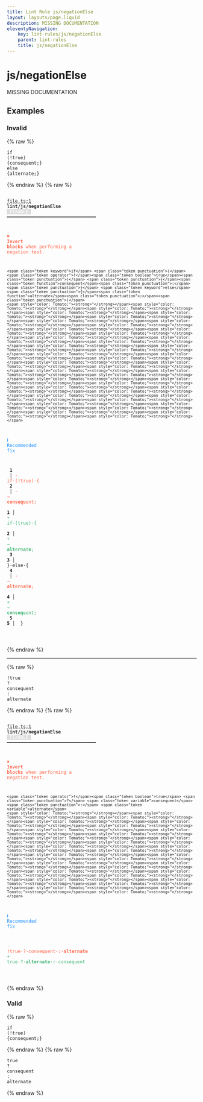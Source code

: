 ```yaml
---
title: Lint Rule js/negationElse
layout: layouts/page.liquid
description: MISSING DOCUMENTATION
eleventyNavigation:
	key: lint-rules/js/negationElse
	parent: lint-rules
	title: js/negationElse
---
```


# js/negationElse

MISSING DOCUMENTATION

<!-- EVERYTHING BELOW IS AUTOGENERATED. SEE SCRIPTS FOLDER FOR UPDATE SCRIPTS hash(8d0088bb0ea171a06990a410853188dd42faab6b) -->

## Examples
### Invalid
{% raw %}<pre class="language-text"><code class="language-text"><span class="token keyword">if</span> <span class="token punctuation">(</span><span class="token operator">!</span><span class="token boolean">true</span><span class="token punctuation">)</span> <span class="token punctuation">{</span><span class="token function">consequent</span><span class="token punctuation">;</span><span class="token punctuation">}</span> <span class="token keyword">else</span> <span class="token punctuation">{</span><span class="token function">alternate</span><span class="token punctuation">;</span><span class="token punctuation">}</span></code></pre>{% endraw %}
{% raw %}<pre class="language-text"><code class="language-text">
 <span style="text-decoration-style: dashed; text-decoration-line: underline;">file.ts:1</span> <strong>lint/js/negationElse</strong> <span style="color: white; background-color: #ddd;"> FIXABLE </span> ━━━━━━━━━━━━━━━━━━━━━━━━━━━━━━━━━

  <strong><span style="color: Tomato;">✖ </span></strong><span style="color: Tomato;"><strong>Invert blocks</strong></span><span style="color: Tomato;"> when performing a negation test.</span>

    <span class="token keyword">if</span> <span class="token punctuation">(</span><span class="token operator">!</span><span class="token boolean">true</span><span class="token punctuation">)</span> <span class="token punctuation">{</span><span class="token function">consequent</span><span class="token punctuation">;</span><span class="token punctuation">}</span> <span class="token keyword">else</span> <span class="token punctuation">{</span><span class="token function">alternate</span><span class="token punctuation">;</span><span class="token punctuation">}</span>
    <span style="color: Tomato;"><strong>^</strong></span><span style="color: Tomato;"><strong>^</strong></span><span style="color: Tomato;"><strong>^</strong></span><span style="color: Tomato;"><strong>^</strong></span><span style="color: Tomato;"><strong>^</strong></span><span style="color: Tomato;"><strong>^</strong></span><span style="color: Tomato;"><strong>^</strong></span><span style="color: Tomato;"><strong>^</strong></span><span style="color: Tomato;"><strong>^</strong></span><span style="color: Tomato;"><strong>^</strong></span><span style="color: Tomato;"><strong>^</strong></span><span style="color: Tomato;"><strong>^</strong></span><span style="color: Tomato;"><strong>^</strong></span><span style="color: Tomato;"><strong>^</strong></span><span style="color: Tomato;"><strong>^</strong></span><span style="color: Tomato;"><strong>^</strong></span><span style="color: Tomato;"><strong>^</strong></span><span style="color: Tomato;"><strong>^</strong></span><span style="color: Tomato;"><strong>^</strong></span><span style="color: Tomato;"><strong>^</strong></span><span style="color: Tomato;"><strong>^</strong></span><span style="color: Tomato;"><strong>^</strong></span><span style="color: Tomato;"><strong>^</strong></span><span style="color: Tomato;"><strong>^</strong></span><span style="color: Tomato;"><strong>^</strong></span><span style="color: Tomato;"><strong>^</strong></span><span style="color: Tomato;"><strong>^</strong></span><span style="color: Tomato;"><strong>^</strong></span><span style="color: Tomato;"><strong>^</strong></span><span style="color: Tomato;"><strong>^</strong></span><span style="color: Tomato;"><strong>^</strong></span><span style="color: Tomato;"><strong>^</strong></span><span style="color: Tomato;"><strong>^</strong></span><span style="color: Tomato;"><strong>^</strong></span><span style="color: Tomato;"><strong>^</strong></span><span style="color: Tomato;"><strong>^</strong></span><span style="color: Tomato;"><strong>^</strong></span><span style="color: Tomato;"><strong>^</strong></span><span style="color: Tomato;"><strong>^</strong></span><span style="color: Tomato;"><strong>^</strong></span><span style="color: Tomato;"><strong>^</strong></span><span style="color: Tomato;"><strong>^</strong></span>

  <strong><span style="color: DodgerBlue;">ℹ </span></strong><span style="color: DodgerBlue;">Recommended fix</span>

  <strong>  </strong><strong>1</strong><strong> </strong><strong> </strong><strong> │ </strong><span style="color: Tomato;">-</span> <span style="color: Tomato;">if</span><span style="color: Tomato;"><span style="opacity: 0.8;">&middot;</span></span><span style="color: Tomato;">(</span><span style="color: Tomato;"><strong>!</strong></span><span style="color: Tomato;">true)</span><span style="color: Tomato;"><span style="opacity: 0.8;">&middot;</span></span><span style="color: Tomato;">{</span>
  <strong>  </strong><strong>2</strong><strong> </strong><strong> </strong><strong> │ </strong><span style="color: Tomato;">-</span> <span style="color: Tomato;"><span style="opacity: 0.8;">&rarr; </span></span><span style="color: Tomato;"><strong>consequ</strong></span><span style="color: Tomato;">ent;</span>
  <strong>  </strong><strong> </strong><strong> </strong><strong>1</strong><strong> │ </strong><span style="color: MediumSeaGreen;">+</span> <span style="color: MediumSeaGreen;">if</span><span style="color: MediumSeaGreen;"><span style="opacity: 0.8;">&middot;</span></span><span style="color: MediumSeaGreen;">(true)</span><span style="color: MediumSeaGreen;"><span style="opacity: 0.8;">&middot;</span></span><span style="color: MediumSeaGreen;">{</span>
  <strong>  </strong><strong> </strong><strong> </strong><strong>2</strong><strong> │ </strong><span style="color: MediumSeaGreen;">+</span> <span style="color: MediumSeaGreen;"><span style="opacity: 0.8;">&rarr; </span></span><span style="color: MediumSeaGreen;"><strong>alt</strong></span><span style="color: MediumSeaGreen;">e</span><span style="color: MediumSeaGreen;"><strong>r</strong></span><span style="color: MediumSeaGreen;">n</span><span style="color: MediumSeaGreen;"><strong>a</strong></span><span style="color: MediumSeaGreen;">t</span><span style="color: MediumSeaGreen;"><strong>e</strong></span><span style="color: MediumSeaGreen;">;</span>
  <strong>  </strong><strong>3</strong><strong> </strong><strong>3</strong><strong> │ </strong>  }<span style="opacity: 0.8;">&middot;</span>else<span style="opacity: 0.8;">&middot;</span>{
  <strong>  </strong><strong>4</strong><strong> </strong><strong> </strong><strong> │ </strong><span style="color: Tomato;">-</span> <span style="color: Tomato;"><span style="opacity: 0.8;">&rarr; </span></span><span style="color: Tomato;"><strong>alt</strong></span><span style="color: Tomato;">e</span><span style="color: Tomato;"><strong>r</strong></span><span style="color: Tomato;">n</span><span style="color: Tomato;"><strong>a</strong></span><span style="color: Tomato;">t</span><span style="color: Tomato;"><strong>e</strong></span><span style="color: Tomato;">;</span>
  <strong>  </strong><strong> </strong><strong> </strong><strong>4</strong><strong> │ </strong><span style="color: MediumSeaGreen;">+</span> <span style="color: MediumSeaGreen;"><span style="opacity: 0.8;">&rarr; </span></span><span style="color: MediumSeaGreen;"><strong>consequ</strong></span><span style="color: MediumSeaGreen;">ent;</span>
  <strong>  </strong><strong>5</strong><strong> </strong><strong>5</strong><strong> │ </strong>  }

</code></pre>{% endraw %}

---------------

{% raw %}<pre class="language-text"><code class="language-text"><span class="token operator">!</span><span class="token boolean">true</span> <span class="token punctuation">?</span> <span class="token variable">consequent</span> <span class="token punctuation">:</span> <span class="token variable">alternate</span></code></pre>{% endraw %}
{% raw %}<pre class="language-text"><code class="language-text">
 <span style="text-decoration-style: dashed; text-decoration-line: underline;">file.ts:1</span> <strong>lint/js/negationElse</strong> <span style="color: white; background-color: #ddd;"> FIXABLE </span> ━━━━━━━━━━━━━━━━━━━━━━━━━━━━━━━━━

  <strong><span style="color: Tomato;">✖ </span></strong><span style="color: Tomato;"><strong>Invert blocks</strong></span><span style="color: Tomato;"> when performing a negation test.</span>

    <span class="token operator">!</span><span class="token boolean">true</span> <span class="token punctuation">?</span> <span class="token variable">consequent</span> <span class="token punctuation">:</span> <span class="token variable">alternate</span>
    <span style="color: Tomato;"><strong>^</strong></span><span style="color: Tomato;"><strong>^</strong></span><span style="color: Tomato;"><strong>^</strong></span><span style="color: Tomato;"><strong>^</strong></span><span style="color: Tomato;"><strong>^</strong></span><span style="color: Tomato;"><strong>^</strong></span><span style="color: Tomato;"><strong>^</strong></span><span style="color: Tomato;"><strong>^</strong></span><span style="color: Tomato;"><strong>^</strong></span><span style="color: Tomato;"><strong>^</strong></span><span style="color: Tomato;"><strong>^</strong></span><span style="color: Tomato;"><strong>^</strong></span><span style="color: Tomato;"><strong>^</strong></span><span style="color: Tomato;"><strong>^</strong></span><span style="color: Tomato;"><strong>^</strong></span><span style="color: Tomato;"><strong>^</strong></span><span style="color: Tomato;"><strong>^</strong></span><span style="color: Tomato;"><strong>^</strong></span><span style="color: Tomato;"><strong>^</strong></span><span style="color: Tomato;"><strong>^</strong></span><span style="color: Tomato;"><strong>^</strong></span><span style="color: Tomato;"><strong>^</strong></span><span style="color: Tomato;"><strong>^</strong></span><span style="color: Tomato;"><strong>^</strong></span><span style="color: Tomato;"><strong>^</strong></span><span style="color: Tomato;"><strong>^</strong></span><span style="color: Tomato;"><strong>^</strong></span><span style="color: Tomato;"><strong>^</strong></span><span style="color: Tomato;"><strong>^</strong></span><span style="color: Tomato;"><strong>^</strong></span>

  <strong><span style="color: DodgerBlue;">ℹ </span></strong><span style="color: DodgerBlue;">Recommended fix</span>

  <span style="color: Tomato;">-</span> <span style="color: Tomato;"><strong>!</strong></span><span style="color: Tomato;">true</span><span style="color: Tomato;"><span style="opacity: 0.8;">&middot;</span></span><span style="color: Tomato;">?</span><span style="color: Tomato;"><span style="opacity: 0.8;">&middot;</span></span><span style="color: Tomato;">consequent</span><span style="color: Tomato;"><strong><span style="opacity: 0.8;">&middot;</span></strong></span><span style="color: Tomato;"><strong>:</strong></span><span style="color: Tomato;"><strong><span style="opacity: 0.8;">&middot;</span></strong></span><span style="color: Tomato;"><strong>alternate</strong></span>
  <span style="color: MediumSeaGreen;">+</span> <span style="color: MediumSeaGreen;">true</span><span style="color: MediumSeaGreen;"><span style="opacity: 0.8;">&middot;</span></span><span style="color: MediumSeaGreen;">?</span><span style="color: MediumSeaGreen;"><strong><span style="opacity: 0.8;">&middot;</span></strong></span><span style="color: MediumSeaGreen;"><strong>alternate</strong></span><span style="color: MediumSeaGreen;"><strong><span style="opacity: 0.8;">&middot;</span></strong></span><span style="color: MediumSeaGreen;"><strong>:</strong></span><span style="color: MediumSeaGreen;"><span style="opacity: 0.8;">&middot;</span></span><span style="color: MediumSeaGreen;">consequent</span>

</code></pre>{% endraw %}
### Valid
{% raw %}<pre class="language-text"><code class="language-text"><span class="token keyword">if</span> <span class="token punctuation">(</span><span class="token operator">!</span><span class="token boolean">true</span><span class="token punctuation">)</span> <span class="token punctuation">{</span><span class="token function">consequent</span><span class="token punctuation">;</span><span class="token punctuation">}</span></code></pre>{% endraw %}
{% raw %}<pre class="language-text"><code class="language-text"><span class="token boolean">true</span> <span class="token punctuation">?</span> <span class="token variable">consequent</span> <span class="token punctuation">:</span> <span class="token variable">alternate</span></code></pre>{% endraw %}
